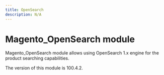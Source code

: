 ```yaml
---
title: OpenSearch
description: N/A
---
```


# Magento_OpenSearch module

Magento_OpenSearch module allows using OpenSearch 1.x engine for the product searching capabilities.

<InlineAlert slots="text" />
The version of this module is 100.4.2.
